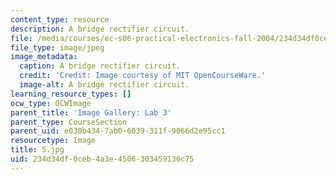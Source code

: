 ```yaml
---
content_type: resource
description: A bridge rectifier circuit.
file: /media/courses/ec-s06-practical-electronics-fall-2004/234d34df0ceb4a3e4506303459130c75_5.jpg
file_type: image/jpeg
image_metadata:
  caption: A bridge rectifier circuit.
  credit: 'Credit: Image courtesy of MIT OpenCourseWare.'
  image-alt: A bridge rectifier circuit.
learning_resource_types: []
ocw_type: OCWImage
parent_title: 'Image Gallery: Lab 3'
parent_type: CourseSection
parent_uid: e030b434-7ab0-6039-311f-9066d2e95cc1
resourcetype: Image
title: 5.jpg
uid: 234d34df-0ceb-4a3e-4506-303459130c75
---
```

